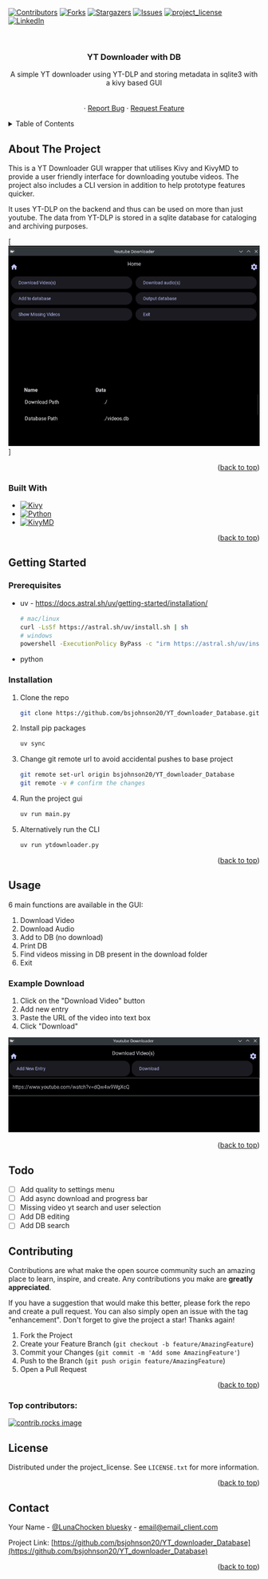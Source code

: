 <!-- Improved compatibility of back to top link: See: https://github.com/othneildrew/Best-README-Template/pull/73 -->
<a id="readme-top"></a>
<!--
*** Thanks for checking out the Best-README-Template. If you have a suggestion
*** that would make this better, please fork the repo and create a pull request
*** or simply open an issue with the tag "enhancement".
*** Don't forget to give the project a star!
*** Thanks again! Now go create something AMAZING! :D
-->



<!-- PROJECT SHIELDS -->
<!--
*** I'm using markdown "reference style" links for readability.
*** Reference links are enclosed in brackets [ ] instead of parentheses ( ).
*** See the bottom of this document for the declaration of the reference variables
*** for contributors-url, forks-url, etc. This is an optional, concise syntax you may use.
*** https://www.markdownguide.org/basic-syntax/#reference-style-links
-->
[![Contributors][contributors-shield]][contributors-url]
[![Forks][forks-shield]][forks-url]
[![Stargazers][stars-shield]][stars-url]
[![Issues][issues-shield]][issues-url]
[![project_license][license-shield]][license-url]
[![LinkedIn][linkedin-shield]][linkedin-url]



<!-- PROJECT LOGO -->
<br />
<!-- <div align="center">
  <a href="https://github.com/bsjohnson20/YT_downloader_Database">
    <img src="images/logo.png" alt="Logo" width="80" height="80">
  </a> -->

<h3 align="center">YT Downloader with DB</h3>

  <p align="center">
    A simple YT downloader using YT-DLP and storing metadata in sqlite3 with a kivy based GUI
    <br />
    <!-- <a href="https://github.com/bsjohnson20/YT_downloader_Database"><strong>Explore the docs »</strong></a> -->
    <br />
    <br />
    <!-- <a href="https://github.com/bsjohnson20/YT_downloader_Database">View Demo</a> -->
    &middot;
    <a href="https://github.com/bsjohnson20/YT_downloader_Database/issues/new?labels=bug&template=bug-report---.md">Report Bug</a>
    &middot;
    <a href="https://github.com/bsjohnson20/YT_downloader_Database/issues/new?labels=enhancement&template=feature-request---.md">Request Feature</a>
  </p>
</div>



<!-- TABLE OF CONTENTS -->
<details>
  <summary>Table of Contents</summary>
  <ol>
    <li>
      <a href="#about-the-project">About The Project</a>
      <ul>
        <li><a href="#built-with">Built With</a></li>
      </ul>
    </li>
    <li>
      <a href="#getting-started">Getting Started</a>
      <ul>
        <li><a href="#prerequisites">Prerequisites</a></li>
        <li><a href="#installation">Installation</a></li>
      </ul>
    </li>
    <li><a href="#usage">Usage</a></li>
    <!-- <li><a href="#roadmap">Roadmap</a></li> -->
    <li><a href="#contributing">Contributing</a></li>
    <li><a href="#license">License</a></li>
    <li><a href="#contact">Contact</a></li>
    <!-- <li><a href="#acknowledgments">Acknowledgments</a></li> -->
  </ol>
</details>



<!-- ABOUT THE PROJECT -->
## About The Project
This is a YT Downloader GUI wrapper that utilises Kivy and KivyMD to provide a user friendly interface for downloading youtube videos. The project also includes a CLI version in addition to help prototype features quicker.

It uses YT-DLP on the backend and thus can be used on more than just youtube. The data from YT-DLP is stored in a sqlite database for cataloging and archiving purposes.


[![YT Downloader DB Screen Shot][product-screenshot]]

<!-- Here's a blank template to get started. To avoid retyping too much info, do a search and replace with your text editor for the following: `bsjohnson20`, `YT_downloader_Database`, `twitter_handle`, `linkedin_username`, `email_client`, `email`, `project_title`, `project_description`, `project_license` -->

<p align="right">(<a href="#readme-top">back to top</a>)</p>



### Built With

* [![Kivy][Kivy]](https://kivy.readthedocs.io/en/latest/)
* [![Python][Python]](https://www.python.org/)
* [![KivyMD][KivyMD]](https://kivymd.readthedocs.io/en/latest/)


<p align="right">(<a href="#readme-top">back to top</a>)</p>



<!-- GETTING STARTED -->
## Getting Started


### Prerequisites

* uv - https://docs.astral.sh/uv/getting-started/installation/
  ```sh
  # mac/linux
  curl -LsSf https://astral.sh/uv/install.sh | sh
  # windows
  powershell -ExecutionPolicy ByPass -c "irm https://astral.sh/uv/install.ps1 | iex"
  ```
* python

### Installation


1. Clone the repo
   ```sh
   git clone https://github.com/bsjohnson20/YT_downloader_Database.git
   ```
2. Install pip packages
   ```sh
   uv sync
   ```
3. Change git remote url to avoid accidental pushes to base project
   ```sh
   git remote set-url origin bsjohnson20/YT_downloader_Database
   git remote -v # confirm the changes
   ```
4. Run the project gui
   ```sh
   uv run main.py
   ```
5. Alternatively run the CLI
    ```sh
    uv run ytdownloader.py
    ```
<p align="right">(<a href="#readme-top">back to top</a>)</p>



<!-- USAGE EXAMPLES -->
## Usage

6 main functions are available in the GUI:
1. Download Video
2. Download Audio
3. Add to DB (no download)
4. Print DB
5. Find videos missing in DB present in the download folder
6. Exit

### Example Download
1. Click on the "Download Video" button
2. Add new entry
3. Paste the URL of the video into text box
4. Click "Download"

![Download preview](images/DownloadPreview.png)



<!-- Use this space to show useful examples of how a project can be used. Additional screenshots, code examples and demos work well in this space. You may also link to more resources.

_For more examples, please refer to the [Documentation](https://example.com)_ -->

<p align="right">(<a href="#readme-top">back to top</a>)</p>


<!-- ROADMAP -->
<!-- 
## Roadmap

- [ ] Feature 1
- [ ] Feature 2
- [ ] Feature 3
    - [ ] Nested Feature

See the [open issues](https://github.com/bsjohnson20/YT_downloader_Database/issues) for a full list of proposed features (and known issues).

<p align="right">(<a href="#readme-top">back to top</a>)</p> 
-->

## Todo

- [  ] Add quality to settings menu
- [  ] Add async download and progress bar
- [  ] Missing video yt search and user selection
- [  ] Add DB editing
- [  ] Add DB search

<!-- CONTRIBUTING -->
## Contributing

Contributions are what make the open source community such an amazing place to learn, inspire, and create. Any contributions you make are **greatly appreciated**.

If you have a suggestion that would make this better, please fork the repo and create a pull request. You can also simply open an issue with the tag "enhancement".
Don't forget to give the project a star! Thanks again!

1. Fork the Project
2. Create your Feature Branch (`git checkout -b feature/AmazingFeature`)
3. Commit your Changes (`git commit -m 'Add some AmazingFeature'`)
4. Push to the Branch (`git push origin feature/AmazingFeature`)
5. Open a Pull Request

<p align="right">(<a href="#readme-top">back to top</a>)</p>

### Top contributors:

<a href="https://github.com/bsjohnson20/YT_downloader_Database/graphs/contributors">
  <img src="https://contrib.rocks/image?repo=bsjohnson20/YT_downloader_Database" alt="contrib.rocks image" />
</a>



<!-- LICENSE -->
## License

Distributed under the project_license. See `LICENSE.txt` for more information.

<p align="right">(<a href="#readme-top">back to top</a>)</p>



<!-- CONTACT -->
## Contact

Your Name - [@LunaChocken bluesky](https://bsky.app/profile/lunachocken.bsky.social) - email@email_client.com

Project Link: [https://github.com/bsjohnson20/YT_downloader_Database](https://github.com/bsjohnson20/YT_downloader_Database)

<p align="right">(<a href="#readme-top">back to top</a>)</p>


<!-- ACKNOWLEDGMENTS -->
<!-- 
## Acknowledgments

* []()
* []()
* []()

<p align="right">(<a href="#readme-top">back to top</a>)</p> -->
<!--

<!-- MARKDOWN LINKS & IMAGES -->
<!-- https://www.markdownguide.org/basic-syntax/#reference-style-links -->
[contributors-shield]: https://img.shields.io/github/contributors/bsjohnson20/YT_downloader_Database.svg?style=for-the-badge
[contributors-url]: https://github.com/bsjohnson20/YT_downloader_Database/graphs/contributors
[forks-shield]: https://img.shields.io/github/forks/bsjohnson20/YT_downloader_Database.svg?style=for-the-badge
[forks-url]: https://github.com/bsjohnson20/YT_downloader_Database/network/members
[stars-shield]: https://img.shields.io/github/stars/bsjohnson20/YT_downloader_Database.svg?style=for-the-badge
[stars-url]: https://github.com/bsjohnson20/YT_downloader_Database/stargazers
[issues-shield]: https://img.shields.io/github/issues/bsjohnson20/YT_downloader_Database.svg?style=for-the-badge
[issues-url]: https://github.com/bsjohnson20/YT_downloader_Database/issues
[license-shield]: https://img.shields.io/github/license/bsjohnson20/YT_downloader_Database.svg?style=for-the-badge
[license-url]: https://github.com/bsjohnson20/YT_downloader_Database/blob/master/LICENSE.txt
[linkedin-shield]: https://img.shields.io/badge/-LinkedIn-black.svg?style=for-the-badge&logo=linkedin&colorB=555
[linkedin-url]: https://linkedin.com/in/linkedin_username
[product-screenshot]: images/main_menu.png
[Kivy]: https://img.shields.io/badge/kivy-2.1.0-green
[Python]: https://img.shields.io/badge/python-3.11-blue
[KivyMD]: https://img.shields.io/badge/kivymd-1.2.0-green
[Kivy]: https://img.shields.io/badge/kivy-2.3-green
```